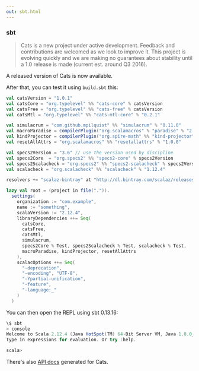 ```yaml
---
out: sbt.html
---
```


  [catsdocs]: http://typelevel.org/cats/api/#package

### sbt

> Cats is a new project under active development. Feedback and contributions are welcomed as we look to improve it. This project is evolving quickly and we are making no guarantees about stability until a 1.0 release is made (current est. around Q3 2016).

A released version of Cats is now available.

After that, you can test it using `build.sbt` this:

```scala
val catsVersion = "1.0.1"
val catsCore = "org.typelevel" %% "cats-core" % catsVersion
val catsFree = "org.typelevel" %% "cats-free" % catsVersion
val catsMtl = "org.typelevel" %% "cats-mtl-core" % "0.2.1"

val simulacrum = "com.github.mpilquist" %% "simulacrum" % "0.11.0"
val macroParadise = compilerPlugin("org.scalamacros" % "paradise" % "2.1.0" cross CrossVersion.full)
val kindProjector = compilerPlugin("org.spire-math" %% "kind-projector" % "0.9.4")
val resetAllAttrs = "org.scalamacros" %% "resetallattrs" % "1.0.0"

val specs2Version = "3.6" // use the version used by discipline
val specs2Core  = "org.specs2" %% "specs2-core" % specs2Version
val specs2Scalacheck = "org.specs2" %% "specs2-scalacheck" % specs2Version
val scalacheck = "org.scalacheck" %% "scalacheck" % "1.12.4"

resolvers += "scalaz-bintray" at "http://dl.bintray.com/scalaz/releases"

lazy val root = (project in file(".")).
  settings(
    organization := "com.example",
    name := "something",
    scalaVersion := "2.12.4",
    libraryDependencies ++= Seq(
      catsCore,
      catsFree,
      catsMtl,
      simulacrum,
      specs2Core % Test, specs2Scalacheck % Test, scalacheck % Test,
      macroParadise, kindProjector, resetAllAttrs
    ),
    scalacOptions ++= Seq(
      "-deprecation",
      "-encoding", "UTF-8",
      "-Ypartial-unification",
      "-feature",
      "-language:_"
    )
  )
```

You can then open the REPL using sbt 0.13.16:

```scala
\$ sbt
> console
Welcome to Scala 2.12.4 (Java HotSpot(TM) 64-Bit Server VM, Java 1.8.0_144).
Type in expressions for evaluation. Or try :help.

scala>
```

There's also [API docs][catsdocs] generated for Cats.
